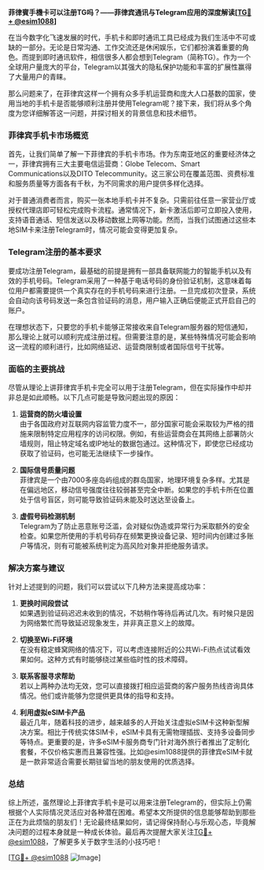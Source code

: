 **菲律賓手機卡可以注册TG吗？——菲律宾通讯与Telegram应用的深度解读[[TG💪+ @esim1088](https://t.me/s/esim1088)]**

在当今数字化飞速发展的时代，手机卡和即时通讯工具已经成为我们生活中不可或缺的一部分。无论是日常沟通、工作交流还是休闲娱乐，它们都扮演着重要的角色。而提到即时通讯软件，相信很多人都会想到Telegram（简称TG）。作为一个全球用户量庞大的平台，Telegram以其强大的隐私保护功能和丰富的扩展性赢得了大量用户的青睐。

那么问题来了，在菲律宾这样一个拥有众多手机运营商和庞大人口基数的国家，使用当地的手机卡是否能够顺利注册并使用Telegram呢？接下来，我们将从多个角度为您详细解答这一问题，并探讨相关的背景信息和技术细节。

### 菲律宾手机卡市场概览

首先，让我们简单了解一下菲律宾的手机卡市场。作为东南亚地区的重要经济体之一，菲律宾拥有三大主要电信运营商：Globe Telecom、Smart Communications以及DITO Telecommunity。这三家公司在覆盖范围、资费标准和服务质量等方面各有千秋，为不同需求的用户提供多样化选择。

对于普通消费者而言，购买一张本地手机卡并不复杂。只需前往任意一家营业厅或授权代理店即可轻松完成购卡流程。通常情况下，新卡激活后即可立即投入使用，支持语音通话、短信发送以及移动数据上网等功能。然而，当我们试图通过这些本地SIM卡来注册Telegram时，情况可能会变得更加复杂。

### Telegram注册的基本要求

要成功注册Telegram，最基础的前提是拥有一部具备联网能力的智能手机以及有效的手机号码。Telegram采用了一种基于电话号码的身份验证机制，这意味着每位用户都需要提供一个真实存在的手机号码来进行注册。一旦完成初次登录，系统会自动向该号码发送一条包含验证码的消息，用户输入正确后便能正式开启自己的账户。

在理想状态下，只要您的手机卡能够正常接收来自Telegram服务器的短信通知，那么理论上就可以顺利完成注册过程。但需要注意的是，某些特殊情况可能会影响这一流程的顺利进行，比如网络延迟、运营商限制或者国际信号干扰等。

### 面临的主要挑战

尽管从理论上讲菲律宾手机卡完全可以用于注册Telegram，但在实际操作中却并非总是如此顺畅。以下几点可能是导致问题出现的原因：

1. **运营商的防火墙设置**  
   由于各国政府对互联网内容监管力度不一，部分国家可能会采取较为严格的措施来限制特定应用程序的访问权限。例如，有些运营商会在其网络上部署防火墙规则，阻止特定域名或IP地址的数据包通过。这种情况下，即使您已经成功获取了验证码，也可能无法继续下一步操作。

2. **国际信号质量问题**  
   菲律宾是一个由7000多座岛屿组成的群岛国家，地理环境复杂多样。尤其是在偏远地区，移动信号强度往往较弱甚至完全中断。如果您的手机卡所在位置处于信号盲区，则可能导致验证码未能及时送达至设备上。

3. **虚假号码检测机制**  
   Telegram为了防止恶意账号泛滥，会对疑似伪造或异常行为采取额外的安全检查。如果您所使用的手机号码存在频繁更换设备记录、短时间内创建过多账户等情况，则有可能被系统判定为高风险对象并拒绝服务请求。

### 解决方案与建议

针对上述提到的问题，我们可以尝试以下几种方法来提高成功率：

1. **更换时间段尝试**  
   如果遇到验证码迟迟未收到的情况，不妨稍作等待后再试几次。有时候只是因为网络繁忙而导致延迟现象发生，并非真正意义上的故障。

2. **切换至Wi-Fi环境**  
   在没有稳定蜂窝网络的情况下，可以考虑连接附近的公共Wi-Fi热点试试看效果如何。这种方式有时能够绕过某些临时性的技术障碍。

3. **联系客服寻求帮助**  
   若以上两种办法均无效，您可以直接拨打相应运营商的客户服务热线咨询具体情况。他们或许能够为您提供更具体的指导和支持。

4. **利用虚拟eSIM卡产品**  
   最近几年，随着科技的进步，越来越多的人开始关注虚拟eSIM卡这种新型解决方案。相比于传统实体SIM卡，eSIM卡具有无需物理插拔、支持多设备同步等特点。更重要的是，许多eSIM卡服务商专门针对海外旅行者推出了定制化套餐，不仅价格实惠而且兼容性强。比如@esim1088提供的菲律宾eSIM卡就是一款非常适合需要长期驻留当地的朋友使用的优质选择。

### 总结

综上所述，虽然理论上菲律宾手机卡是可以用来注册Telegram的，但实际上仍需根据个人实际情况灵活应对各种潜在困难。希望本文所提供的信息能够帮助到那些正在为此烦恼的朋友们！无论最终结果如何，请记得保持耐心与乐观心态，毕竟解决问题的过程本身就是一种成长体验。最后再次提醒大家关注[TG💪+ @esim1088](https://t.me/s/esim1088)，了解更多关于数字生活的小技巧吧！

[[TG💪+ @esim1088](https://t.me/s/esim1088) ![Image](https://i.postimg.cc/4NQfJmqS/Snipaste-2025-05-13-00-14-12.png)]